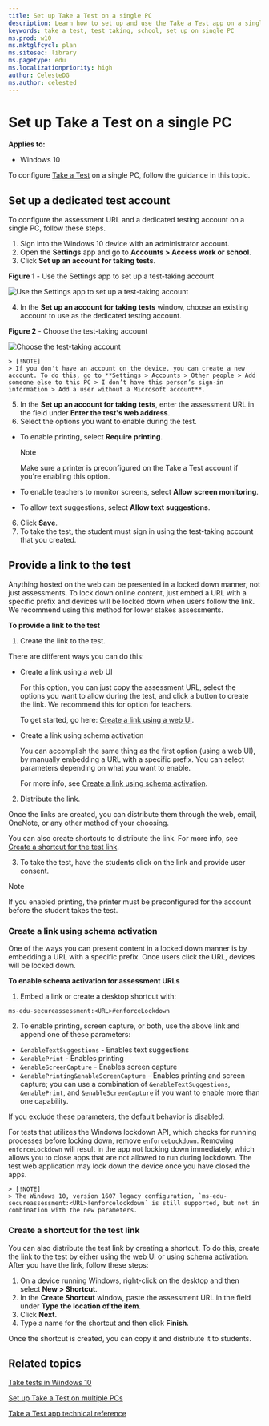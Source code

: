```yaml
---
title: Set up Take a Test on a single PC
description: Learn how to set up and use the Take a Test app on a single PC.
keywords: take a test, test taking, school, set up on single PC
ms.prod: w10
ms.mktglfcycl: plan
ms.sitesec: library
ms.pagetype: edu
ms.localizationpriority: high
author: CelesteDG
ms.author: celested
---
```


# Set up Take a Test on a single PC
**Applies to:**

-   Windows 10  

To configure [Take a Test](take-tests-in-windows-10.md) on a single PC, follow the guidance in this topic.

## Set up a dedicated test account
To configure the assessment URL and a dedicated testing account on a single PC, follow these steps.

1. Sign into the Windows 10 device with an administrator account.
2. Open the **Settings** app and go to **Accounts > Access work or school**.
3. Click **Set up an account for taking tests**.

  **Figure 1** - Use the Settings app to set up a test-taking account

  ![Use the Settings app to set up a test-taking account](images/tat_settingsapp_workorschoolaccess_setuptestaccount.png)

4. In the **Set up an account for taking tests** window, choose an existing account to use as the dedicated testing account.

  **Figure 2** - Choose the test-taking account

  ![Choose the test-taking account](images/tat_settingsapp_setuptesttakingaccount_1703.png) 

    > [!NOTE]  
    > If you don't have an account on the device, you can create a new account. To do this, go to **Settings > Accounts > Other people > Add someone else to this PC > I don’t have this person’s sign-in information > Add a user without a Microsoft account**.

5. In the **Set up an account for taking tests**, enter the assessment URL in the field under **Enter the test's web address**. 
6. Select the options you want to enable during the test.
  - To enable printing, select **Require printing**. 

      > [!NOTE]  
      > Make sure a printer is preconfigured on the Take a Test account if you're enabling this option.

  - To enable teachers to monitor screens, select **Allow screen monitoring**.
  - To allow text suggestions, select **Allow text suggestions**.

6. Click **Save**.
7. To take the test, the student must sign in using the test-taking account that you created.

## Provide a link to the test
Anything hosted on the web can be presented in a locked down manner, not just assessments. To lock down online content, just embed a URL with a specific prefix and devices will be locked down when users follow the link. We recommend using this method for lower stakes assessments.

**To provide a link to the test**

1. Create the link to the test. 

  There are different ways you can do this:
  - Create a link using a web UI

    For this option, you can just copy the assessment URL, select the options you want to allow during the test, and click a button to create the link. We recommend this for option for teachers.

    To get started, go here: [Create a link using a web UI](https://education.microsoft.com/courses-and-resources/windows-10-create-a-take-a-test-link).

  - Create a link using schema activation

    You can accomplish the same thing as the first option (using a web UI), by manually embedding a URL with a specific prefix. You can select parameters depending on what you want to enable. 

    For more info, see [Create a link using schema activation](#create-a-link-using-schema-activation).

2. Distribute the link.

  Once the links are created, you can distribute them through the web, email, OneNote, or any other method of your choosing. 

  You can also create shortcuts to distribute the link. For more info, see [Create a shortcut for the test link](#create-a-shortcut-for-the-test-link).

3. To take the test, have the students click on the link and provide user consent.

  > [!NOTE] 
  > If you enabled printing, the printer must be preconfigured for the account before the student takes the test.


### Create a link using schema activation
One of the ways you can present content in a locked down manner is by embedding a URL with a specific prefix. Once users click the URL, devices will be locked down.

**To enable schema activation for assessment URLs**

1. Embed a link or create a desktop shortcut with:

  ```
  ms-edu-secureassessment:<URL>#enforceLockdown
  ```

2. To enable printing, screen capture, or both, use the above link and append one of these parameters:

  - `&enableTextSuggestions` - Enables text suggestions
  - `&enablePrint` - Enables printing
  - `&enableScreenCapture` - Enables screen capture
  - `&enablePrinting&enableScreenCapture` - Enables printing and screen capture; you can use a combination of `&enableTextSuggestions`, `&enablePrint`, and `&enableScreenCapture` if you want to enable more than one capability. 

  If you exclude these parameters, the default behavior is disabled.

  For tests that utilizes the Windows lockdown API, which checks for running processes before locking down, remove `enforceLockdown`. Removing `enforceLockdown` will result in the app not locking down immediately, which allows you to close apps that are not allowed to run during lockdown. The test web application may lock down the device once you have closed the apps.

    > [!NOTE] 
    > The Windows 10, version 1607 legacy configuration, `ms-edu-secureassessment:<URL>!enforcelockdown` is still supported, but not in combination with the new parameters.


### Create a shortcut for the test link
You can also distribute the test link by creating a shortcut. To do this, create the link to the test by either using the [web UI](https://education.microsoft.com/courses-and-resources/windows-10-create-a-take-a-test-link) or using [schema activation](#create-a-link-using-schema-activation). After you have the link, follow these steps:

1. On a device running Windows, right-click on the desktop and then select **New > Shortcut**.
2. In the **Create Shortcut** window, paste the assessment URL in the field under **Type the location of the item**.
3. Click **Next**.
4. Type a name for the shortcut and then click **Finish**.

Once the shortcut is created, you can copy it and distribute it to students.


## Related topics
[Take tests in Windows 10](take-tests-in-windows-10.md)

[Set up Take a Test on multiple PCs](take-a-test-multiple-pcs.md)

[Take a Test app technical reference](take-a-test-app-technical.md)
